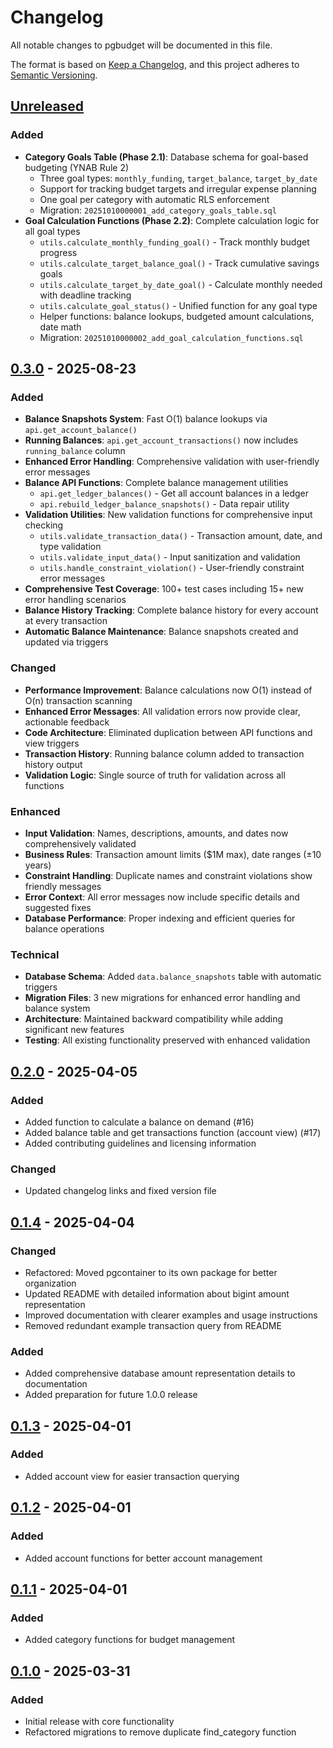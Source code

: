 # Changelog

All notable changes to pgbudget will be documented in this file.

The format is based on [Keep a Changelog](https://keepachangelog.com/en/1.0.0/),
and this project adheres to [Semantic Versioning](https://semver.org/spec/v2.0.0.html).

## [Unreleased]

### Added
- **Category Goals Table (Phase 2.1)**: Database schema for goal-based budgeting (YNAB Rule 2)
  - Three goal types: `monthly_funding`, `target_balance`, `target_by_date`
  - Support for tracking budget targets and irregular expense planning
  - One goal per category with automatic RLS enforcement
  - Migration: `20251010000001_add_category_goals_table.sql`
- **Goal Calculation Functions (Phase 2.2)**: Complete calculation logic for all goal types
  - `utils.calculate_monthly_funding_goal()` - Track monthly budget progress
  - `utils.calculate_target_balance_goal()` - Track cumulative savings goals
  - `utils.calculate_target_by_date_goal()` - Calculate monthly needed with deadline tracking
  - `utils.calculate_goal_status()` - Unified function for any goal type
  - Helper functions: balance lookups, budgeted amount calculations, date math
  - Migration: `20251010000002_add_goal_calculation_functions.sql`

## [0.3.0] - 2025-08-23

### Added
- **Balance Snapshots System**: Fast O(1) balance lookups via `api.get_account_balance()`
- **Running Balances**: `api.get_account_transactions()` now includes `running_balance` column
- **Enhanced Error Handling**: Comprehensive validation with user-friendly error messages
- **Balance API Functions**: Complete balance management utilities
  - `api.get_ledger_balances()` - Get all account balances in a ledger
  - `api.rebuild_ledger_balance_snapshots()` - Data repair utility
- **Validation Utilities**: New validation functions for comprehensive input checking
  - `utils.validate_transaction_data()` - Transaction amount, date, and type validation
  - `utils.validate_input_data()` - Input sanitization and validation
  - `utils.handle_constraint_violation()` - User-friendly constraint error messages
- **Comprehensive Test Coverage**: 100+ test cases including 15+ new error handling scenarios
- **Balance History Tracking**: Complete balance history for every account at every transaction
- **Automatic Balance Maintenance**: Balance snapshots created and updated via triggers

### Changed
- **Performance Improvement**: Balance calculations now O(1) instead of O(n) transaction scanning
- **Enhanced Error Messages**: All validation errors now provide clear, actionable feedback
- **Code Architecture**: Eliminated duplication between API functions and view triggers
- **Transaction History**: Running balance column added to transaction history output
- **Validation Logic**: Single source of truth for validation across all functions

### Enhanced
- **Input Validation**: Names, descriptions, amounts, and dates now comprehensively validated
- **Business Rules**: Transaction amount limits ($1M max), date ranges (±10 years)
- **Constraint Handling**: Duplicate names and constraint violations show friendly messages
- **Error Context**: All error messages now include specific details and suggested fixes
- **Database Performance**: Proper indexing and efficient queries for balance operations

### Technical
- **Database Schema**: Added `data.balance_snapshots` table with automatic triggers
- **Migration Files**: 3 new migrations for enhanced error handling and balance system
- **Architecture**: Maintained backward compatibility while adding significant new features
- **Testing**: All existing functionality preserved with enhanced validation

## [0.2.0] - 2025-04-05

### Added
- Added function to calculate a balance on demand (#16)
- Added balance table and get transactions function (account view) (#17)
- Added contributing guidelines and licensing information

### Changed
- Updated changelog links and fixed version file

## [0.1.4] - 2025-04-04

### Changed
- Refactored: Moved pgcontainer to its own package for better organization
- Updated README with detailed information about bigint amount representation
- Improved documentation with clearer examples and usage instructions
- Removed redundant example transaction query from README

### Added
- Added comprehensive database amount representation details to documentation
- Added preparation for future 1.0.0 release

## [0.1.3] - 2025-04-01

### Added
- Added account view for easier transaction querying

## [0.1.2] - 2025-04-01

### Added
- Added account functions for better account management

## [0.1.1] - 2025-04-01

### Added
- Added category functions for budget management

## [0.1.0] - 2025-03-31

### Added
- Initial release with core functionality
- Refactored migrations to remove duplicate find_category function

[unreleased]: https://github.com/j0lvera/pgbudget/compare/v0.3.0...HEAD
[0.3.0]: https://github.com/j0lvera/pgbudget/compare/v0.2.0...v0.3.0
[0.2.0]: https://github.com/j0lvera/pgbudget/compare/v0.1.5...v0.2.0
[0.1.5]: https://github.com/j0lvera/pgbudget/compare/v0.1.4...v0.1.5
[0.1.4]: https://github.com/j0lvera/pgbudget/compare/v0.1.3...v0.1.4
[0.1.3]: https://github.com/j0lvera/pgbudget/compare/v0.1.2...v0.1.3
[0.1.2]: https://github.com/j0lvera/pgbudget/compare/v0.1.1...v0.1.2
[0.1.1]: https://github.com/j0lvera/pgbudget/compare/v0.1.0...v0.1.1
[0.1.0]: https://github.com/j0lvera/pgbudget/releases/tag/v0.1.0
